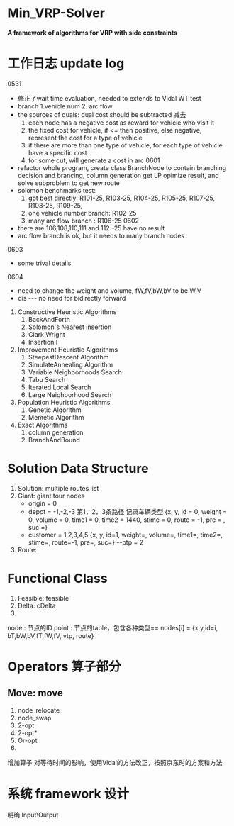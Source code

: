 # Min_VRP-Solver
**A framework of algorithms for VRP with side constraints**

# 工作日志 update log
0531
- 修正了wait time evaluation, needed to extends to Vidal WT test
- branch  1.vehicle num 2. arc flow
- the sources of duals:  dual cost should be subtracted   减去
    1. each node has a negative cost as reward for vehicle who visit it 
    2. the fixed cost for vehicle, if <= then positive, else negative, represent the cost for a type of vehicle
    3. if there are more than one type of vehicle, for each type of vehicle have a specific cost 
    4. for some cut, will generate a cost in arc 
0601
- refactor whole program, create class BranchNode to contain branching decision and brancing, column generation get LP opimize result, and solve subproblem to get new route
- solomon benchmarks test:
    1. got best         directly: R101-25, R103-25, R104-25, R105-25, R107-25, R108-25, R109-25,
    2. one vehicle number branch: R102-25
    3. many arc flow branch     : R106-25
0602
- there are 106,108,110,111 and 112 -25 have no result
- arc flow branch is ok, but it needs to many branch nodes

0603
- some trival details

0604
- need to change the weight and volume, fW,fV,bW,bV to be W,V
- dis --- no need for bidirectly forward 

 
 
1. Constructive Heuristic Algorithms
    1. BackAndForth
    2. Solomon`s Nearest insertion
    3. Clark Wright
    4. Insertion I
2. Improvement Heuristic Algorithms
    1. SteepestDescent Algorithm
    2. SimulateAnnealing Algorithm
    3. Variable Neighborhoods Search
    4. Tabu Search
    5. Iterated Local Search
    6. Large Neighborhood Search
3. Population Heuristic Algorithms
    1. Genetic Algorithm
    2. Memetic Algorithm
4. Exact Algorithms
    1. column generation
    2. BranchAndBound
    
# Solution Data Structure
1. Solution: multiple routes list
2. Giant: giant tour  nodes 
    - origin = 0
    - depot = -1,-2,-3   第1，2，3条路径  记录车辆类型   {x, y, id = 0, weight = 0, volume = 0, time1 = 0, time2 = 1440, stime = 0, route = -1, pre = , suc =} 
    - customer = 1,2,3,4,5 {x, y, id=1, weight=, volume=, time1=, time2=, stime=, route=-1, pre=, suc=}  --ptp = 2   
3. Route:

# Functional Class
1. Feasible: feasible
2. Delta: cDelta
3. 



node : 节点的ID
point : 节点的table，包含各种类型== nodes[i] = {x,y,id=i, bT,bW,bV,fT,fW,fV, vtp, route}

# Operators 算子部分
## Move: move
1. node_relocate
2. node_swap
3. 2-opt
4. 2-opt*
5. Or-opt
6. 
增加算子  对等待时间的影响，使用Vidal的方法改正，按照京东时的方案和方法





# 系统 framework 设计
明确  Input\Output





